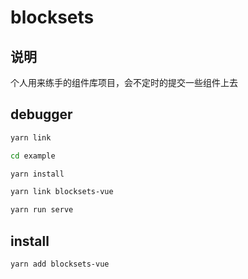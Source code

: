 # blocksets

## 说明
个人用来练手的组件库项目，会不定时的提交一些组件上去

## debugger
```bash
yarn link

cd example

yarn install

yarn link blocksets-vue

yarn run serve
```
## install
```bash
yarn add blocksets-vue
```
